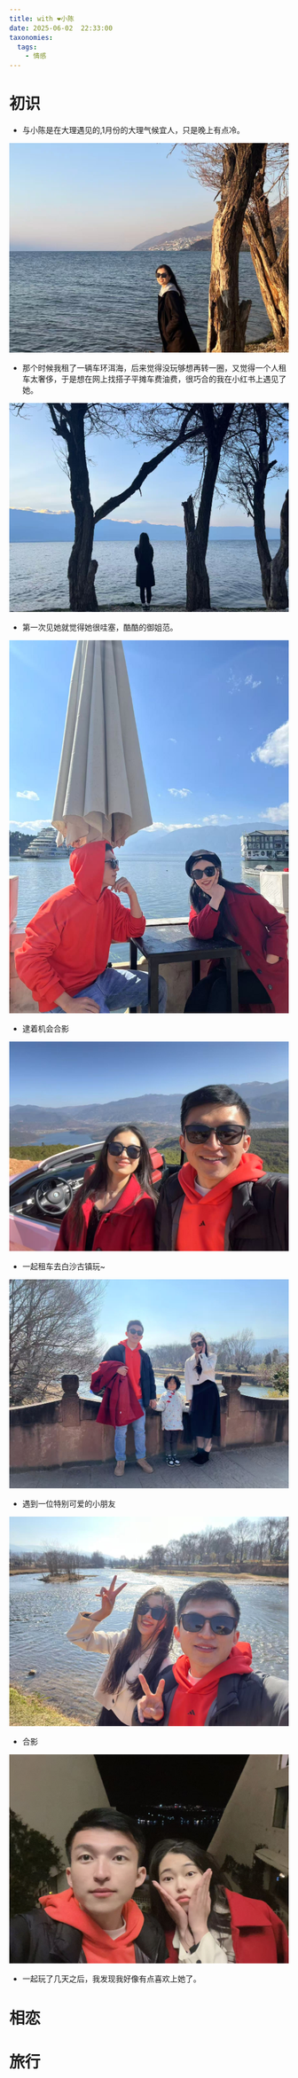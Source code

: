 ```yaml
---
title: with ❤小陈
date: 2025-06-02  22:33:00 
taxonomies:
  tags:
    - 情感
---
```


# 初识
- 与小陈是在大理遇见的,1月份的大理气候宜人，只是晚上有点冷。

![在洱海](1.jpg)
- 那个时候我租了一辆车环洱海，后来觉得没玩够想再转一圈，又觉得一个人租车太奢侈，于是想在网上找搭子平摊车费油费，很巧合的我在小红书上遇见了她。

![在洱海](7.jpg)
- 第一次见她就觉得她很哇塞，酷酷的御姐范。

![在洱海](2.jpg)
- 逮着机会合影

![在洱海](3.jpg)
- 一起租车去白沙古镇玩~

![在洱海](4.jpg)
- 遇到一位特别可爱的小朋友

![在洱海](5.jpg)
- 合影

![在洱海](6.jpg)
- 一起玩了几天之后，我发现我好像有点喜欢上她了。

# 相恋


# 旅行
